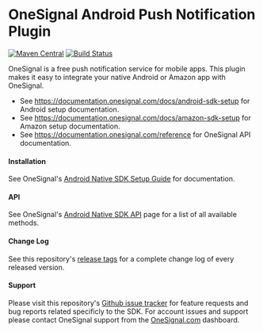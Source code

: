 OneSignal Android Push Notification Plugin
====================================

[![Maven Central](https://maven-badges.herokuapp.com/maven-central/com.onesignal/OneSignal/badge.svg)](https://maven-badges.herokuapp.com/maven-central/com.onesignal/OneSignal)
[![Build Status](https://travis-ci.org/OneSignal/OneSignal-Android-SDK.svg?branch=master)](https://travis-ci.org/OneSignal/OneSignal-Android-SDK)

OneSignal is a free push notification service for mobile apps. This plugin makes it easy to integrate your native Android or Amazon app with OneSignal.

- See https://documentation.onesignal.com/docs/android-sdk-setup for Android setup documentation.
- See https://documentation.onesignal.com/docs/amazon-sdk-setup for Amazon setup documentation.
- See https://documentation.onesignal.com/reference for OneSignal API documentation.


#### Installation
See OneSignal's [Android Native SDK Setup Guide](https://documentation.onesignal.com/docs/android-sdk-setup) for documentation.

#### API
See OneSignal's [Android Native SDK API](https://documentation.onesignal.com/docs/android-native-sdk) page for a list of all available methods.

#### Change Log
See this repository's [release tags](https://github.com/OneSignal/OneSignal-Android-SDK/releases) for a complete change log of every released version.

#### Support
Please visit this repository's [Github issue tracker](https://github.com/OneSignal/OneSignal-Android-SDK/issues) for feature requests and bug reports related specificly to the SDK.
For account issues and support please contact OneSignal support from the [OneSignal.com](https://onesignal.com) dashboard.
